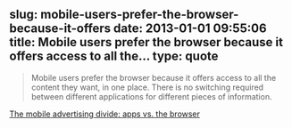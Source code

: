 slug: mobile-users-prefer-the-browser-because-it-offers
date: 2013-01-01 09:55:06
title: Mobile users prefer the browser because it offers access to all the...
type: quote
---

> Mobile users prefer the browser because it offers access to all the content they want, in one place. There is no switching required between different applications for different pieces of information.

[The mobile advertising divide: apps vs. the browser](http://venturebeat.com/2012/12/31/the-mobile-advertising-divide-apps-vs-the-browser/)
